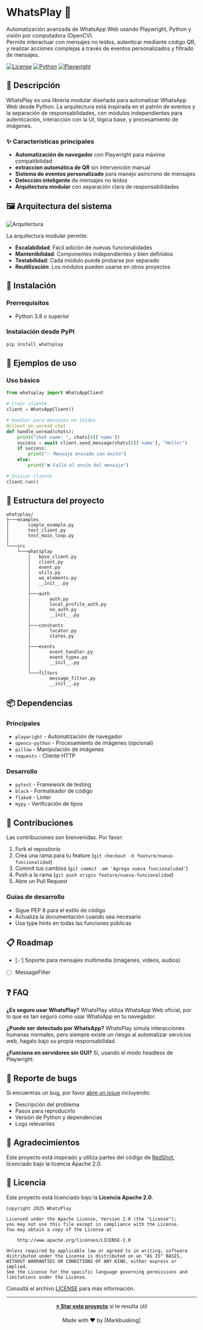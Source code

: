 # WhatsPlay 🚀

Automatización avanzada de WhatsApp Web usando Playwright, Python y visión por computadora (OpenCV).  
Permite interactuar con mensajes no leídos, autenticar mediante código QR, y realizar acciones complejas a través de eventos personalizados y filtrado de mensajes.

[![License](https://img.shields.io/badge/License-Apache%202.0-blue.svg)](https://opensource.org/licenses/Apache-2.0)
[![Python](https://img.shields.io/badge/python-3.8+-blue.svg)](https://www.python.org/downloads/)
[![Playwright](https://img.shields.io/badge/playwright-latest-green.svg)](https://playwright.dev/)

## 🧠 Descripción

WhatsPlay es una librería modular diseñada para automatizar WhatsApp Web desde Python. La arquitectura está inspirada en el patrón de eventos y la separación de responsabilidades, con módulos independientes para autenticación, interacción con la UI, lógica base, y procesamiento de imágenes.

### ✨ Características principales

- **Automatización de navegador** con Playwright para máxima compatibilidad
- **extraccion automática de QR** sin intervención manual
- **Sistema de eventos personalizado** para manejo asíncrono de mensajes
- **Detección inteligente** de mensajes no leídos
- **Arquitectura modular** con separación clara de responsabilidades

## 🖼️ Arquitectura del sistema

![Arquitectura](Editor%20_%20Mermaid%20Chart-2025-06-03-140923.png)

La arquitectura modular permite:
- **Escalabilidad**: Fácil adición de nuevas funcionalidades
- **Mantenibilidad**: Componentes independientes y bien definidos  
- **Testabilidad**: Cada módulo puede probarse por separado
- **Reutilización**: Los módulos pueden usarse en otros proyectos

## 🚀 Instalación

### Prerrequisitos

- Python 3.8 o superior

### Instalación desde PyPI 

```bash
pip install whatsplay
```

## 🧪 Ejemplos de uso

### Uso básico

```python
from whatsplay import WhatsAppClient

# Crear cliente
client = WhatsAppClient()

# Handler para mensajes no leídos
@client.on_unread_chat
def handle_unread(chats):
    print("chat name: ", chats[0]['name'])
    success = await client.send_message(chats[0]['name'], "Hello!")
    if success:
        print("✅ Mensaje enviado con éxito")
    else:
        print("❌ Falló el envío del mensaje")

# Iniciar cliente
client.run()
```

## 📁 Estructura del proyecto

```
whatsplay/
├───examples
│       simple_example.py
│       test_client.py
│       test_main_loop.py
│       
└───src
    └───whatsplay
        │   base_client.py
        │   client.py
        │   event.py
        │   utils.py
        │   wa_elements.py
        │   __init__.py
        │
        ├───auth
        │       auth.py
        │       local_profile_auth.py
        │       no_auth.py
        │       __init__.py
        │
        ├───constants
        │       locator.py
        │       states.py
        │
        ├───events
        │       event_handler.py
        │       event_types.py
        │       __init__.py
        │
        └───filters
                message_filter.py
                __init__.py
```

## 📦 Dependencias

### Principales
- `playwright` - Automatización de navegador
- `opencv-python` - Procesamiento de imágenes (opcional)
- `pillow` - Manipulación de imágenes
- `requests` - Cliente HTTP

### Desarrollo
- `pytest` - Framework de testing
- `black` - Formateador de código
- `flake8` - Linter
- `mypy` - Verificación de tipos


## 🤝 Contribuciones

Las contribuciones son bienvenidas. Por favor:

1. Fork el repositorio
2. Crea una rama para tu feature (`git checkout -b feature/nueva-funcionalidad`)
3. Commit tus cambios (`git commit -am 'Agrega nueva funcionalidad'`)
4. Push a la rama (`git push origin feature/nueva-funcionalidad`)
5. Abre un Pull Request

### Guías de desarrollo

- Sigue PEP 8 para el estilo de código
- Actualiza la documentación cuando sea necesario
- Usa type hints en todas las funciones públicas

## 📋 Roadmap

- [✅] Soporte para mensajes multimedia (imágenes, videos, audios)
- [ ] MessageFilter

## ❓ FAQ

**¿Es seguro usar WhatsPlay?**
WhatsPlay utiliza WhatsApp Web oficial, por lo que es tan seguro como usar WhatsApp en tu navegador.

**¿Puede ser detectado por WhatsApp?**
WhatsPlay simula interacciones humanas normales, pero siempre existe un riesgo al automatizar servicios web, hagalo bajo su propia responsabilidad.

**¿Funciona en servidores sin GUI?**
Sí, usando el modo headless de Playwright.

## 🐛 Reporte de bugs

Si encuentras un bug, por favor [abre un issue](https://github.com/markbus-ai/whatsplay/issues) incluyendo:

- Descripción del problema
- Pasos para reproducirlo
- Versión de Python y dependencias
- Logs relevantes

## 🤝 Agradecimientos

Este proyecto está inspirado y utiliza partes del código de [RedShot](https://github.com/akrentz6/RedShot), licenciado bajo la licencia Apache 2.0.

## 📄 Licencia

Este proyecto está licenciado bajo la **Licencia Apache 2.0**.

```
Copyright 2025 WhatsPlay

Licensed under the Apache License, Version 2.0 (the "License");
you may not use this file except in compliance with the License.
You may obtain a copy of the License at

    http://www.apache.org/licenses/LICENSE-2.0

Unless required by applicable law or agreed to in writing, software
distributed under the License is distributed on an "AS IS" BASIS,
WITHOUT WARRANTIES OR CONDITIONS OF ANY KIND, either express or implied.
See the License for the specific language governing permissions and
limitations under the License.
```

Consultá el archivo [LICENSE](./LICENSE) para más información.

---

<div align="center">

**[⭐ Star este proyecto](https://github.com/markbus-ai/whatsplay)** si te resulta útil

Made with ❤️ by [Markbusking]

</div>


